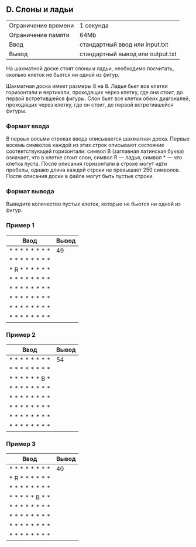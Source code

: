 ## D. Слоны и ладьи

| | |
|------------|------------|
| Ограничение времени | 1 секунда |
| Ограничение памяти |	64Mb |
| Ввод |	стандартный ввод или input.txt |
| Вывод |	стандартный вывод или output.txt |

На шахматной доске стоят слоны и ладьи, необходимо посчитать, сколько клеток не бьется ни одной из фигур.

Шахматная доска имеет размеры 8 на 8. Ладья бьет все клетки горизонтали и вертикали, проходящих через клетку, где она стоит, до первой встретившейся фигуры. Слон бьет все клетки обеих диагоналей, проходящих через клетку, где он стоит, до первой встретившейся фигуры.

### Формат ввода
В первых восьми строках ввода описывается шахматная доска. Первые восемь символов каждой из этих строк описывают состояние соответствующей горизонтали: символ B (заглавная латинская буква) означает, что в клетке стоит слон, символ R — ладья, символ * — что клетка пуста. После описания горизонтали в строке могут идти пробелы, однако длина каждой строки не превышает 250 символов. После описания доски в файле могут быть пустые строки.

### Формат вывода
Выведите количество пустых клеток, которые не бьются ни одной из фигур.

### Пример 1
| Ввод | Вывод |
| ---- | ----- |
| * * * * * * * * | 49 |
| * * * * * * * * |
| * R * * * * * * |
| * * * * * * * * |
| * * * * * * * * |
| * * * * * * * * |
| * * * * * * * * |
| * * * * * * * * |

### Пример 2
| Ввод | Вывод |
| ---- | ----- |
| * * * * * * * * | 54 |
| * * * * * * * * |
| * * * * * * B * |
| * * * * * * * * |
| * * * * * * * * |
| * * * * * * * * |
| * * * * * * * * |
| * * * * * * * * |

### Пример 3
| Ввод | Вывод |
| ---- | ----- |
| * * * * * * * * | 40 |
| * R * * * * * * | 
| * * * * * * * * | 
| * * * * * B * * | 
| * * * * * * * * | 
| * * * * * * * * | 
| * * * * * * * * | 
| * * * * * * * * | 
